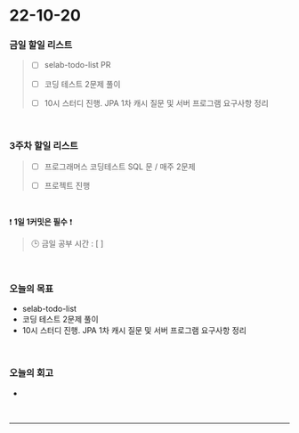 # 22-10-20

### 금일 할일 리스트
> - [ ]  selab-todo-list PR
>
> - [ ]  코딩 테스트 2문제 풀이 
>
> - [ ]  10시 스터디 진행. JPA 1차 캐시 질문 및 서버 프로그램 요구사항 정리

<br/>

### 3주차 할일 리스트  

> - [ ]  프로그래머스 코딩테스트 SQL 문 / 매주 2문제  
>
> - [ ]  프로젝트 진행

<br/>

❗ **1일 1커밋은 필수** ❗
> 🕒 금일 공부 시간 :  [  ]
  
<br/>

### 오늘의 목표
- selab-todo-list
- 코딩 테스트 2문제 풀이
- 10시 스터디 진행. JPA 1차 캐시 질문 및 서버 프로그램 요구사항 정리

<br>

### 오늘의 회고
- 


<br/>

------------  